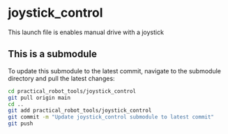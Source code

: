 # joystick_control
This launch file is enables manual drive with a joystick

## This is a submodule
To update this submodule to the latest commit, navigate to the submodule directory and pull the latest changes:

```bash
cd practical_robot_tools/joystick_control
git pull origin main
cd ..
git add practical_robot_tools/joystick_control
git commit -m "Update joystick_control submodule to latest commit"
git push
```
